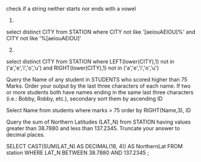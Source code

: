 check if a string neither starts nor ends with a vowel

1.
select distinct CITY
from STATION
where CITY not like '[aeiouAEIOU]%'
and CITY not like '%[aeiouAEIOU]'

2.
select distinct CITY
from STATION
where LEFT(lower(CITY),1) not in  ('a','e','i','o','u')
and RIGHT(lower(CITY),1) not in  ('a','e','i','o','u')

Query the Name of any student in STUDENTS who scored higher than 75 Marks. Order your output by the last three characters of each name. If two or more students both have names ending in the same last three characters (i.e.: Bobby, Robby, etc.), secondary sort them by ascending ID

Select Name
from students
where marks > 75
order by RIGHT(Name,3), ID

Query the sum of Northern Latitudes (LAT_N) from STATION having values greater than 38.7880 and less than 137.2345. Truncate your answer to  decimal places.

SELECT CAST(SUM(LAT_N) AS DECIMAL(18, 4)) AS NorthernLat
FROM station 
WHERE LAT_N BETWEEN 38.7880 AND 137.2345 ;
